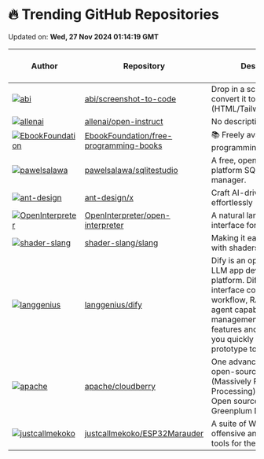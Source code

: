 # 🔥 Trending GitHub Repositories

Updated on: **Wed, 27 Nov 2024 01:14:19 GMT**

| Author | Repository | Description | Language | ⭐ Total Stars | 🌟 Stars Today |
|--------|------------|-------------|----------|----------------|----------------|
| [![abi](https://avatars.githubusercontent.com/u/23818?s=40&v=4)](https://github.com/abi) | [abi/screenshot-to-code](https://github.com/abi/screenshot-to-code) | Drop in a screenshot and convert it to clean code (HTML/Tailwind/React/Vue) | Python | 62061 | 325 |
| [![allenai](https://avatars.githubusercontent.com/u/17692805?s=40&v=4)](https://github.com/allenai) | [allenai/open-instruct](https://github.com/allenai/open-instruct) | No description | Python | 1698 | 77 |
| [![EbookFoundation](https://avatars.githubusercontent.com/u/2022803?s=40&v=4)](https://github.com/EbookFoundation) | [EbookFoundation/free-programming-books](https://github.com/EbookFoundation/free-programming-books) | 📚 Freely available programming books | HTML | 339930 | 327 |
| [![pawelsalawa](https://avatars.githubusercontent.com/u/481846?s=40&v=4)](https://github.com/pawelsalawa) | [pawelsalawa/sqlitestudio](https://github.com/pawelsalawa/sqlitestudio) | A free, open source, multi-platform SQLite database manager. | C | 5133 | 202 |
| [![ant-design](https://avatars.githubusercontent.com/u/5378891?s=40&v=4)](https://github.com/ant-design) | [ant-design/x](https://github.com/ant-design/x) | Craft AI-driven interfaces effortlessly 🤖 | TypeScript | 509 | 55 |
| [![OpenInterpreter](https://avatars.githubusercontent.com/u/63927363?s=40&v=4)](https://github.com/OpenInterpreter) | [OpenInterpreter/open-interpreter](https://github.com/OpenInterpreter/open-interpreter) | A natural language interface for computers | Python | 56238 | 268 |
| [![shader-slang](https://avatars.githubusercontent.com/u/2652293?s=40&v=4)](https://github.com/shader-slang) | [shader-slang/slang](https://github.com/shader-slang/slang) | Making it easier to work with shaders | C++ | 3014 | 110 |
| [![langgenius](https://avatars.githubusercontent.com/u/5485478?s=40&v=4)](https://github.com/langgenius) | [langgenius/dify](https://github.com/langgenius/dify) | Dify is an open-source LLM app development platform. Dify's intuitive interface combines AI workflow, RAG pipeline, agent capabilities, model management, observability features and more, letting you quickly go from prototype to production. | TypeScript | 52827 | 128 |
| [![apache](https://avatars.githubusercontent.com/u/17311022?s=40&v=4)](https://github.com/apache) | [apache/cloudberry](https://github.com/apache/cloudberry) | One advanced and mature open-source MPP (Massively Parallel Processing) database. Open source alternative to Greenplum Database. | C | 555 | 16 |
| [![justcallmekoko](https://avatars.githubusercontent.com/u/25190487?s=40&v=4)](https://github.com/justcallmekoko) | [justcallmekoko/ESP32Marauder](https://github.com/justcallmekoko/ESP32Marauder) | A suite of WiFi/Bluetooth offensive and defensive tools for the ESP32 | C++ | 6090 | 15 |
